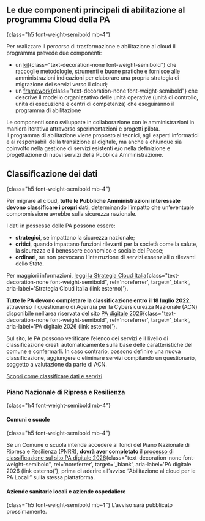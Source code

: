 ## Le due componenti principali di abilitazione al programma Cloud della PA
{class="h5 font-weight-semibold mb-4"}

Per realizzare il percorso di trasformazione e abilitazione al cloud il programma prevede due componenti:
- un [kit](#kit){class="text-decoration-none font-weight-semibold"} che raccoglie metodologie, strumenti e buone pratiche e fornisce alle amministrazioni indicazioni per elaborare una propria strategia di migrazione dei servizi verso il cloud;
- un [framework](#framework){class="text-decoration-none font-weight-semibold"} che descrive il modello organizzativo delle unità operative (unità di controllo, unità di esecuzione e centri di competenza) che eseguiranno il programma di abilitazione

Le componenti sono sviluppate in collaborazione con le amministrazioni in maniera iterativa attraverso sperimentazioni e progetti pilota.\
Il programma di abilitazione viene proposto ai tecnici, agli esperti informatici e ai responsabili della transizione al digitale,
ma anche a chiunque sia coinvolto nella gestione di servizi esistenti e/o nella definizione e progettazione di nuovi servizi della Pubblica Amministrazione.

## Classificazione dei dati
{class="h5 font-weight-semibold mb-4"}

Per migrare al cloud, **tutte le Pubbliche Amministrazioni interessate devono classificare i propri dati**, determinando l’impatto che un’eventuale compromissione avrebbe sulla sicurezza nazionale.
    
I dati in possesso delle PA possono essere:
* **strategici**, se impattano la sicurezza nazionale;
* **critici**, quando impattano funzioni rilevanti per la società come la salute, la sicurezza e il benessere economico e sociale del Paese;
* **ordinari**, se non provocano l’interruzione di servizi essenziali o rilevanti dello Stato.

Per maggiori informazioni, [leggi la Strategia Cloud Italia](https://docs.italia.it/italia/cloud-italia/strategia-cloud-italia-docs/it/stabile/4_la_strategia_cloud_per_la_pubblica_amministrazione.html#la-classificazione-dei-dati-e-dei-servizi){class="text-decoration-none font-weight-semibold", rel='noreferrer', target='\_blank', aria-label='Strategia Cloud Italia (link esterno)'}.


**Tutte le PA devono completare la classificazione entro il 18 luglio 2022**, attraverso il questionario di Agenzia per la Cybersicurezza Nazionale (ACN) disponibile nell’area riservata del sito [PA digitale 2026](https://padigitale2026.gov.it){class="text-decoration-none font-weight-semibold", rel='noreferrer', target='\_blank', aria-label='PA digitale 2026 (link esterno)'}.

Sul sito, le PA possono verificare l’elenco dei servizi e il livello di classificazione creati automaticamente sulla base delle caratteristiche del comune e confermarli. In caso contrario, possono definire una nuova classificazione, aggiungere o eliminare servizi compilando un questionario, soggetto a valutazione da parte di ACN.

<div class="col-12 text-center mt-3 mb-5">
<a href="https://padigitale2026.gov.it/come-partecipare/classifica-pa/" class="btn btn-primary" target="_blank">Scopri come classificare dati e servizi</a>
</div>

### Piano Nazionale di Ripresa e Resilienza
{class="h4 font-weight-semibold mb-4"}

#### Comuni e scuole
{class="h5 font-weight-semibold mb-4"}

Se un Comune o scuola intende accedere ai fondi del Piano Nazionale di Ripresa e Resilienza (PNRR), **dovrà aver completato** [il processo di classificazione sul sito PA digitale 2026](https://padigitale2026.gov.it/come-partecipare/classifica-pa/){class="text-decoration-none font-weight-semibold", rel='noreferrer', target='\_blank', aria-label='PA digitale 2026 (link esterno)'}, prima di aderire all’avviso “Abilitazione al cloud per le PA Locali” sulla stessa piattaforma.

#### Aziende sanitarie locali e aziende ospedaliere
{class="h5 font-weight-semibold mb-4"}
L’avviso sarà pubblicato prossimamente.

